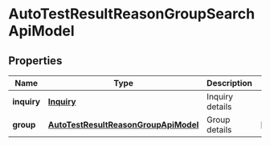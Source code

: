 

# AutoTestResultReasonGroupSearchApiModel


## Properties

| Name | Type | Description | Notes |
|------------ | ------------- | ------------- | -------------|
|**inquiry** | [**Inquiry**](Inquiry.md) | Inquiry details |  |
|**group** | [**AutoTestResultReasonGroupApiModel**](AutoTestResultReasonGroupApiModel.md) | Group details |  [optional] |



